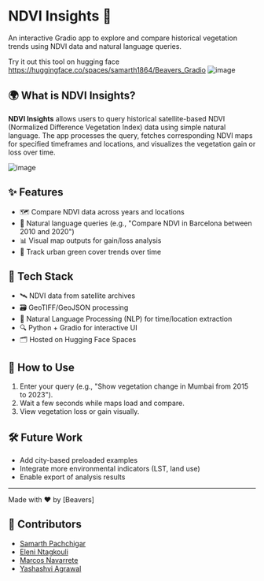 # NDVI Insights 🌿  
An interactive Gradio app to explore and compare historical vegetation trends using NDVI data and natural language queries.

Try it out this tool on hugging face https://huggingface.co/spaces/samarth1864/Beavers_Gradio
![image](https://github.com/user-attachments/assets/31ee496c-7eeb-43b2-b247-d31f51d79c26)

## 🌍 What is NDVI Insights?
**NDVI Insights** allows users to query historical satellite-based NDVI (Normalized Difference Vegetation Index) data using simple natural language. The app processes the query, fetches corresponding NDVI maps for specified timeframes and locations, and visualizes the vegetation gain or loss over time.

![image](https://github.com/user-attachments/assets/00e53933-32c3-4d38-affd-1c833e1ea354)

## ✨ Features
- 🗺️ Compare NDVI data across years and locations
- 💬 Natural language queries (e.g., "Compare NDVI in Barcelona between 2010 and 2020")
- 📊 Visual map outputs for gain/loss analysis
- 🔎 Track urban green cover trends over time

## 🧠 Tech Stack
- 🛰️ NDVI data from satellite archives
- 🗃️ GeoTIFF/GeoJSON processing
- 🤖 Natural Language Processing (NLP) for time/location extraction
- 🔍 Python + Gradio for interactive UI
- 🗂️ Hosted on Hugging Face Spaces

## 🚀 How to Use
1. Enter your query (e.g., "Show vegetation change in Mumbai from 2015 to 2023").
2. Wait a few seconds while maps load and compare.
3. View vegetation loss or gain visually.

## 🛠️ Future Work
- Add city-based preloaded examples
- Integrate more environmental indicators (LST, land use)
- Enable export of analysis results

---

Made with ❤️ by [Beavers]
## 👥 Contributors

- [Samarth Pachchigar](https://github.com/samarth1864)
- [Eleni Ntagkouli](https://github.com/ELENI-NTAGKOULI)
- [Marcos Navarrete](https://github.com/marcnavarrete7)
- [Yashashvi Agrawal](https://github.com/yashashviagrawal)
